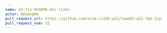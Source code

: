 ```yaml
---
name: ah-fix-README-doc-links
actor: AHuangHe
pull_request_url: https://github.com/ucsb-cs156-w22/team03-w22-7pm-2/pull/31
pull_request_num: 31
---
```

